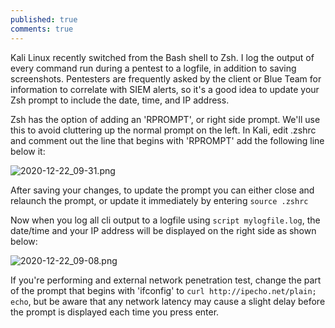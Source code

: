 ```yaml
---
published: true
comments: true
---
```

Kali Linux recently switched from the Bash shell to Zsh. I log the output of every command run during a pentest to a logfile, in addition to saving screenshots. Pentesters are frequently asked by the client or Blue Team for information to correlate with SIEM alerts, so it's a good idea to update your Zsh prompt to include the date, time, and IP address. 

Zsh has the option of adding an 'RPROMPT', or right side prompt. We'll use this to avoid cluttering up the normal prompt on the left. In Kali, edit .zshrc and comment out the line that begins with 'RPROMPT' add the following line below it:

![2020-12-22_09-31.png]({{site.baseurl}}/images/2020-12-22_09-31.png)

After saving your changes, to update the prompt you can either close and relaunch the prompt, or update it immediately by entering `source .zshrc`

Now when you log all cli output to a logfile using `script mylogfile.log`, the date/time and your IP address will be displayed on the right side as shown below:

![2020-12-22_09-08.png]({{site.baseurl}}/images/2020-12-22_09-08.png)

If you're performing and external network penetration test, change the part of the prompt that begins with 'ifconfig' to `curl http://ipecho.net/plain; echo`, but be aware that any network latency may cause a slight delay before the prompt is displayed each time you press enter.
